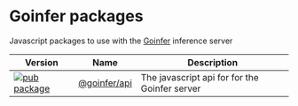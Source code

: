 # Goinfer packages

Javascript packages to use with the [Goinfer](https://github.com/synw/goinfer) inference server

| Version | Name | Description |
| --- | --- | --- |
| [![pub package](https://img.shields.io/npm/v/@goinfer/api)](https://www.npmjs.com/package/@goinfer/api) | [@goinfer/api](packages/api) | The javascript api for for the Goinfer server |